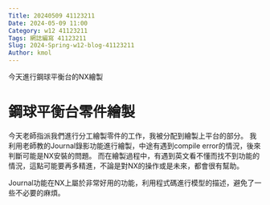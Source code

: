 ```yaml
---
Title: 20240509 41123211
Date: 2024-05-09 11:00
Category: w12 41123211
Tags: 網誌編寫 41123211
Slug: 2024-Spring-w12-blog-41123211
Author: kmol
---
```


今天進行鋼球平衡台的NX繪製

<!-- PELICAN_END_SUMMARY -->

# 鋼球平衡台零件繪製
今天老師指派我們進行分工繪製零件的工作，我被分配到繪製上平台的部分。
我利用老師教的Journal錄影功能進行繪製，中途有遇到compile error的情況，後來判斷可能是NX安裝的問題。
而在繪製過程中，有遇到英文看不懂而找不到功能的情況，這點可能要再多精進，不論是對NX的操作或是未來，都會很有幫助。

Journal功能在NX上屬於非常好用的功能，利用程式碼進行模型的描述，避免了一些不必要的麻煩。

